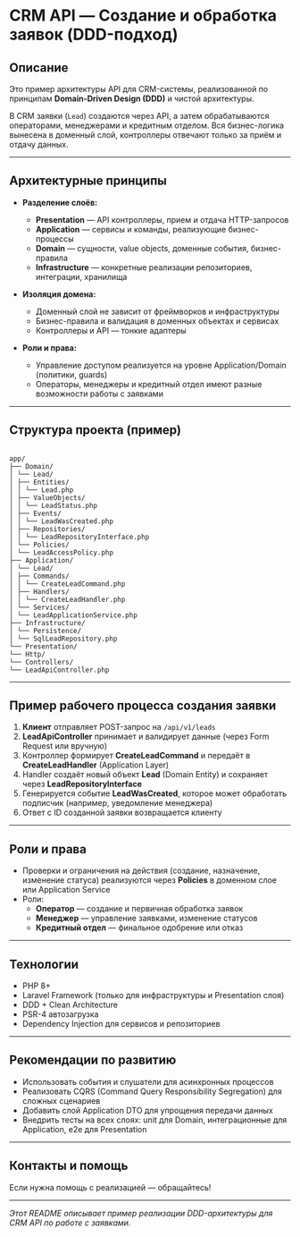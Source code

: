 # CRM API — Создание и обработка заявок (DDD-подход)

## Описание

Это пример архитектуры API для CRM-системы, реализованной по принципам **Domain-Driven Design (DDD)** и чистой архитектуры.

В CRM заявки (`Lead`) создаются через API, а затем обрабатываются операторами, менеджерами и кредитным отделом. Вся бизнес-логика вынесена в доменный слой, контроллеры отвечают только за приём и отдачу данных.

---

## Архитектурные принципы

-   **Разделение слоёв:**

    -   **Presentation** — API контроллеры, прием и отдача HTTP-запросов
    -   **Application** — сервисы и команды, реализующие бизнес-процессы
    -   **Domain** — сущности, value objects, доменные события, бизнес-правила
    -   **Infrastructure** — конкретные реализации репозиториев, интеграции, хранилища

-   **Изоляция домена:**

    -   Доменный слой не зависит от фреймворков и инфраструктуры
    -   Бизнес-правила и валидация в доменных объектах и сервисах
    -   Контроллеры и API — тонкие адаптеры

-   **Роли и права:**
    -   Управление доступом реализуется на уровне Application/Domain (политики, guards)
    -   Операторы, менеджеры и кредитный отдел имеют разные возможности работы с заявками

---

## Структура проекта (пример)

```

app/
├── Domain/
│ └── Lead/
│ ├── Entities/
│ │ └── Lead.php
│ ├── ValueObjects/
│ │ └── LeadStatus.php
│ ├── Events/
│ │ └── LeadWasCreated.php
│ ├── Repositories/
│ │ └── LeadRepositoryInterface.php
│ └── Policies/
│ └── LeadAccessPolicy.php
├── Application/
│ └── Lead/
│ ├── Commands/
│ │ └── CreateLeadCommand.php
│ ├── Handlers/
│ │ └── CreateLeadHandler.php
│ └── Services/
│ └── LeadApplicationService.php
├── Infrastructure/
│ └── Persistence/
│ └── SqlLeadRepository.php
└── Presentation/
└── Http/
└── Controllers/
└── LeadApiController.php

```

---

## Пример рабочего процесса создания заявки

1. **Клиент** отправляет POST-запрос на `/api/v1/leads`
2. **LeadApiController** принимает и валидирует данные (через Form Request или вручную)
3. Контроллер формирует **CreateLeadCommand** и передаёт в **CreateLeadHandler** (Application Layer)
4. Handler создаёт новый объект **Lead** (Domain Entity) и сохраняет через **LeadRepositoryInterface**
5. Генерируется событие **LeadWasCreated**, которое может обработать подписчик (например, уведомление менеджера)
6. Ответ с ID созданной заявки возвращается клиенту

---

## Роли и права

-   Проверки и ограничения на действия (создание, назначение, изменение статуса) реализуются через **Policies** в доменном слое или Application Service
-   Роли:
    -   **Оператор** — создание и первичная обработка заявок
    -   **Менеджер** — управление заявками, изменение статусов
    -   **Кредитный отдел** — финальное одобрение или отказ

---

## Технологии

-   PHP 8+
-   Laravel Framework (только для инфраструктуры и Presentation слоя)
-   DDD + Clean Architecture
-   PSR-4 автозагрузка
-   Dependency Injection для сервисов и репозиториев

---

## Рекомендации по развитию

-   Использовать события и слушатели для асинхронных процессов
-   Реализовать CQRS (Command Query Responsibility Segregation) для сложных сценариев
-   Добавить слой Application DTO для упрощения передачи данных
-   Внедрить тесты на всех слоях: unit для Domain, интеграционные для Application, e2e для Presentation

---

## Контакты и помощь

Если нужна помощь с реализацией — обращайтесь!

---

_Этот README описывает пример реализации DDD-архитектуры для CRM API по работе с заявками._
